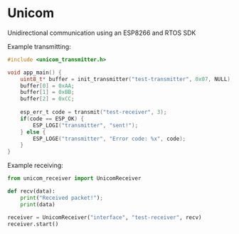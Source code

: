 # Unicom
Unidirectional communication using an ESP8266 and RTOS SDK

Example transmitting:
```c
#include <unicom_transmitter.h>

void app_main() {
    uint8_t* buffer = init_transmitter("test-transmitter", 0x07, NULL);
    buffer[0] = 0xAA;
    buffer[1] = 0xBB;
    buffer[2] = 0xCC;
    
    esp_err_t code = transmit("test-receiver", 3);
    if(code == ESP_OK) {
        ESP_LOGI("transmitter", "sent!");
    } else {
        ESP_LOGE("transmitter", "Error code: %x", code);
    }
}
```

Example receiving:
```python
from unicom_receiver import UnicomReceiver

def recv(data):
    print("Received packet!");
    print(data)

receiver = UnicomReceiver("interface", "test-receiver", recv)
receiver.start()
```
